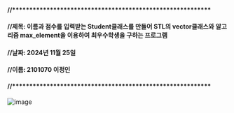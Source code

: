 #### //**********************************************************
#### //제목: 이름과 점수를 입력받는 Student클래스를 만들어 STL의 vector클래스와 알고리즘 max_element을 이용하여 최우수학생을 구하는 프로그램
#### //날짜: 2024년 11월 25일
#### //이름: 2101070 이정인
#### //**********************************************************


![image](https://github.com/user-attachments/assets/2a0dd720-1b5a-4b98-8856-b4295a107bd9)

